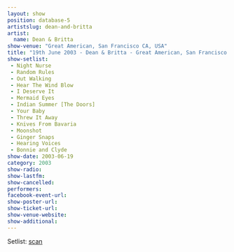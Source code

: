 ```yaml
---
layout: show
position: database-5
artistslug: dean-and-britta
artist:
  name: Dean & Britta
show-venue: "Great American, San Francisco CA, USA"
title: "19th June 2003 - Dean & Britta - Great American, San Francisco CA, USA"
show-setlist: 
 - Night Nurse
 - Random Rules
 - Out Walking
 - Hear The Wind Blow
 - I Deserve It
 - Mermaid Eyes
 - Indian Summer [The Doors]
 - Your Baby
 - Threw It Away
 - Knives From Bavaria
 - Moonshot
 - Ginger Snaps
 - Hearing Voices
 - Bonnie and Clyde
show-date: 2003-06-19
category: 2003
show-radio: 
show-lastfm: 
show-cancelled: 
performers: 
facebook-event-url: 
show-poster-url: 
show-ticket-url: 
show-venue-website: 
show-additional: 
---
```


Setlist: <a href="http://www.ifpthendirt.com/setlists/db6.19.03.html">scan</a>
